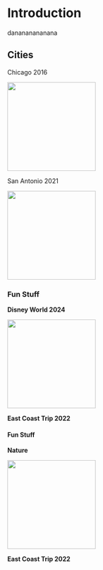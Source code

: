 <!DOCTYPE html>
<html>

<body> 
<h1> <B>Introduction</B> </h1>
<p> danananananana </p>
 </body>

<body> 
<h2> Cities </h2>
<p> Chicago 2016 </p>
  <img src= width="300" height="200">
<p> San Antonio 2021 </p>
 <img src= width="300" height="200">
 </body>

<body> 
<h3> Fun Stuff  </h3>
<p> <b> Disney World 2024 </b> </p>
  <img src= width="300" height="200">
<p> <b> East Coast Trip 2022 </b> </p>
 </body>

<body> 
<h4> Fun Stuff  </h4>
<p> <b> Nature </b> </p>
  <img src= width="300" height="200">
<p> <b> East Coast Trip 2022 </b> </p>
 </body>
 
</html>
